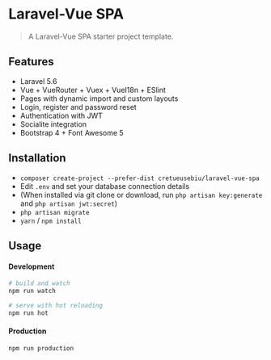 # Laravel-Vue SPA 


> A Laravel-Vue SPA starter project template.

## Features

- Laravel 5.6 
- Vue + VueRouter + Vuex + VueI18n + ESlint
- Pages with dynamic import and custom layouts
- Login, register and password reset
- Authentication with JWT
- Socialite integration
- Bootstrap 4 + Font Awesome 5

## Installation

- `composer create-project --prefer-dist cretueusebiu/laravel-vue-spa`
- Edit `.env` and set your database connection details
- (When installed via git clone or download, run `php artisan key:generate` and `php artisan jwt:secret`)
- `php artisan migrate`
- `yarn` / `npm install`

## Usage

#### Development

```bash
# build and watch
npm run watch

# serve with hot reloading
npm run hot
```

#### Production

```bash
npm run production
```
